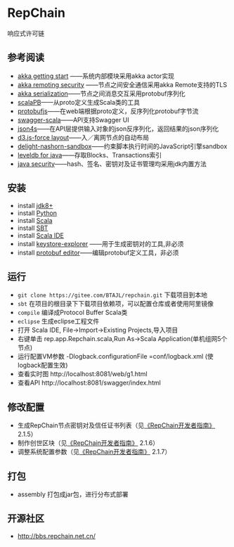 # RepChain
响应式许可链

## 参考阅读
- [akka getting start](http://doc.akka.io/docs/akka/current/intro/getting-started.html) ——系统内部模块采用akka actor实现
- [akka remoting security](http://doc.akka.io/docs/akka/current/scala/remoting.html) ——节点之间安全通信采用akka Remote支持的TLS
- [akka serialization](http://doc.akka.io/docs/akka/current/scala/serialization.html)——节点之间消息交互采用protobuf序列化
- [scalaPB](https://scalapb.github.io/)——从proto定义生成Scala类的工具
- [protobufjs](https://github.com/dcodeIO/ProtoBuf.js/)——在web端根据proto定义，反序列化protobuf字节流
- [swagger-scala](https://github.com/swagger-api/swagger-scala-module)——API支持Swagger UI
- [json4s](https://github.com/json4s/json4s)——在API层提供输入对象的json反序列化，返回结果的json序列化
- [d3.js-force layout](https://github.com/d3/d3-3.x-api-reference/blob/master/Force-Layout.md)——入／离网节点的自动布局
- [delight-nashorn-sandbox](https://github.com/javadelight/delight-nashorn-sandbox)——约束脚本执行时间的JavaScript引擎sandbox
- [leveldb for java](https://github.com/dain/leveldb)——存取Blocks、Transactions索引
- [java security](http://docs.oracle.com/javase/8/docs/technotes/guides/security/index.html)——hash、签名、密钥对及证书管理均采用jdk内置方法

## 安装
- install [jdk8+](http://www.oracle.com/technetwork/java/javase/downloads/jdk8-downloads-2133151.html)
- install [Python](http://www.python.org/downloads/)
- install [Scala](https://www.scala-lang.org/download/)
- install [SBT](http://www.scala-sbt.org/release/docs/Setup.html)
- install [Scala IDE](http://scala-ide.org/)
- install [keystore-explorer](http://keystore-explorer.org/) ——用于生成密钥对的工具,非必须
- install [protobuf editor](https://github.com/Enide/polyglot-maven-editors)——编辑protobuf定义工具，非必须

## 运行
- `git clone https://gitee.com/BTAJL/repchain.git`
下载项目到本地
- `sbt` 
在项目的根目录下下载项目依赖项，可以配置仓库或者使用阿里镜像
- `compile` 
编译成Protocol Buffer Scala类
- `eclipse` 
生成eclipse工程文件
- 打开 Scala IDE, File->Import->Existing Projects,导入项目
- 右键单击 rep.app.Repchain.scala,Run As->Scala Application(单机组网5个节点)
- 运行配置VM参数 -Dlogback.configurationFile =conf/logback.xml (使logback配置生效)
- 查看实时图 http://localhost:8081/web/g1.html 
- 查看API  http://localhost:8081/swagger/index.html

## 修改配置
- 生成RepChain节点密钥对及信任证书列表（见[《RepChain开发者指南》](https://gitee.com/BTAJL/repchain/attach_files/download?i=139093&u=http%3A%2F%2Ffiles.git.oschina.net%2Fgroup1%2FM00%2F03%2FC2%2FPaAvDFsKpAmAZ_AsADE886AOSC0022.pdf%3Ftoken%3Dc101d4c87b90fcf131ef2bf480331ed7%26ts%3D1527425136%26attname%3DRepChain%25E5%25BC%2580%25E5%258F%2591%25E8%2580%2585%25E6%258C%2587%25E5%258D%2597.pdf) 2.1.5）
- 制作创世区块（见[《RepChain开发者指南》](https://gitee.com/BTAJL/repchain/attach_files/download?i=139093&u=http%3A%2F%2Ffiles.git.oschina.net%2Fgroup1%2FM00%2F03%2FC2%2FPaAvDFsKpAmAZ_AsADE886AOSC0022.pdf%3Ftoken%3Dc101d4c87b90fcf131ef2bf480331ed7%26ts%3D1527425136%26attname%3DRepChain%25E5%25BC%2580%25E5%258F%2591%25E8%2580%2585%25E6%258C%2587%25E5%258D%2597.pdf) 2.1.6）
- 调整系统配置参数（见[《RepChain开发者指南》](https://gitee.com/BTAJL/repchain/attach_files/download?i=139093&u=http%3A%2F%2Ffiles.git.oschina.net%2Fgroup1%2FM00%2F03%2FC2%2FPaAvDFsKpAmAZ_AsADE886AOSC0022.pdf%3Ftoken%3Dc101d4c87b90fcf131ef2bf480331ed7%26ts%3D1527425136%26attname%3DRepChain%25E5%25BC%2580%25E5%258F%2591%25E8%2580%2585%25E6%258C%2587%25E5%258D%2597.pdf) 2.1.7）

## 打包
- assembly 
打包成jar包，进行分布式部署

## 开源社区
- http://bbs.repchain.net.cn/ 
